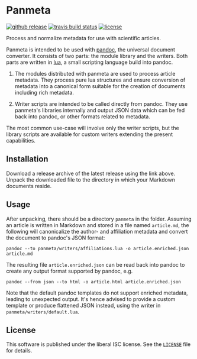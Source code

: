 # Panmeta

[![github release](https://img.shields.io/github/release/formatting-science/panmeta.svg?label=current+release)](https://github.com/formatting-science/panmeta/releases)
[![travis build status](https://img.shields.io/travis/formatting-science/panmeta/master.svg?style=flat-square)](https://travis-ci.org/formatting-science/panmeta)
[![license](https://img.shields.io/github/license/formatting-science/panmeta.svg?style=flat-square)](./LICENSE)

Process and normalize metadata for use with scientific articles.

Panmeta is intended to be used with [pandoc](http://pandoc.org), the universal
document converter. It consists of two parts: the module library and the
writers. Both parts are written in [lua](https://lua.org), a small scripting
language build into pandoc.

1. The modules distributed with panmeta are used to process article metadata.
   They process pure lua structures and ensure conversion of metadata into a
   canonical form suitable for the creation of documents including rich
   metadata.

2. Writer scripts are intended to be called directly from pandoc. They use
   panmeta's libraries internally and output JSON data which can be fed back
   into pandoc, or other formats related to metadata.

The most common use-case will involve only the writer scripts, but the library
scripts are available for custom writers extending the present capabilities.


## Installation

Download a release archive of the latest release using the link above. Unpack
the downloaded file to the directory in which your Markdown documents reside.

## Usage

After unpacking, there should be a directory `panmeta` in the folder. Assuming
an article is written in Markdown and stored in a file named `article.md`, the
following will canonicalize the author- and affiliation metadata and convert the
document to pandoc's JSON format:

    pandoc --to panmeta/writers/affiliations.lua -o article.enriched.json article.md

The resulting file `article.enriched.json` can be read back into pandoc to
create any output format supported by pandoc, e.g.

    pandoc --from json --to html -o article.html article.enriched.json

Note that the default pandoc templates do not support enriched metadata, leading
to unexpected output. It's hence advised to provide a custom template or produce
flattened JSON instead, using the writer in `panmeta/writers/default.lua`.


## License

This software is published under the liberal ISC license. See
the [`LICENSE`](./LICENSE) file for details.
